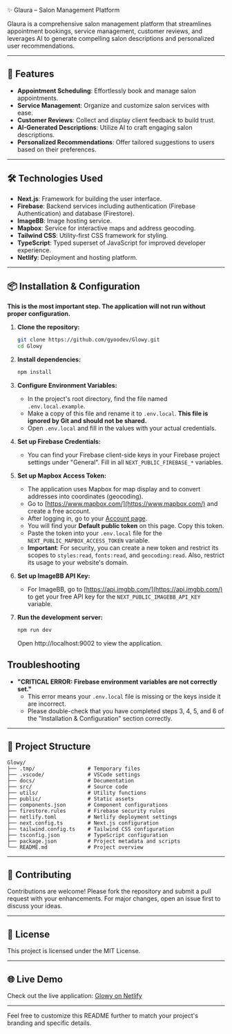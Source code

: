 
✨ Glaura – Salon Management Platform

Glaura is a comprehensive salon management platform that streamlines appointment bookings, service management, customer reviews, and leverages AI to generate compelling salon descriptions and personalized user recommendations. 


---

## 🚀 Features

- **Appointment Scheduling**: Effortlessly book and manage salon appointments.
- **Service Management**: Organize and customize salon services with ease.
- **Customer Reviews**: Collect and display client feedback to build trust.
- **AI-Generated Descriptions**: Utilize AI to craft engaging salon descriptions.
- **Personalized Recommendations**: Offer tailored suggestions to users based on their preferences. 

---

## 🛠️ Technologies Used

- **Next.js**: Framework for building the user interface.
- **Firebase**: Backend services including authentication (Firebase Authentication) and database (Firestore).
- **ImageBB**: Image hosting service.
- **Mapbox**: Service for interactive maps and address geocoding.
- **Tailwind CSS**: Utility-first CSS framework for styling.
- **TypeScript**: Typed superset of JavaScript for improved developer experience.
- **Netlify**: Deployment and hosting platform.

---

## 📦 Installation & Configuration

**This is the most important step. The application will not run without proper configuration.**

1.  **Clone the repository:**
    ```bash
    git clone https://github.com/gyoodev/Glowy.git
    cd Glowy
    ```

2.  **Install dependencies:**
    ```bash
    npm install
    ```

3.  **Configure Environment Variables:**
    -   In the project's root directory, find the file named `.env.local.example`.
    -   Make a copy of this file and rename it to `.env.local`. **This file is ignored by Git and should not be shared.**
    -   Open `.env.local` and fill in the values with your actual credentials.

4.  **Set up Firebase Credentials:**
    -   You can find your Firebase client-side keys in your Firebase project settings under "General". Fill in all `NEXT_PUBLIC_FIREBASE_*` variables.

5.  **Set up Mapbox Access Token:**
    -   The application uses Mapbox for map display and to convert addresses into coordinates (geocoding).
    -   Go to [https://www.mapbox.com/](https://www.mapbox.com/) and create a free account.
    -   After logging in, go to your [Account page](https://account.mapbox.com/).
    -   You will find your **Default public token** on this page. Copy this token.
    -   Paste the token into your `.env.local` file for the `NEXT_PUBLIC_MAPBOX_ACCESS_TOKEN` variable.
    -   **Important**: For security, you can create a new token and restrict its scopes to `styles:read`, `fonts:read`, and `geocoding:read`. Also, restrict its usage to your website's domain.

6.  **Set up ImageBB API Key:**
    -   For ImageBB, go to [https://api.imgbb.com/](https://api.imgbb.com/) to get your free API key for the `NEXT_PUBLIC_IMAGEBB_API_KEY` variable.

7.  **Run the development server:**
    ```bash
    npm run dev
    ```

    Open http://localhost:9002 to view the application.

## Troubleshooting

- **"CRITICAL ERROR: Firebase environment variables are not correctly set."**
  - This error means your `.env.local` file is missing or the keys inside it are incorrect.
  - Please double-check that you have completed steps 3, 4, 5, and 6 of the "Installation & Configuration" section correctly.

---

## 📁 Project Structure

```
Glowy/
├── .tmp/                 # Temporary files
├── .vscode/              # VSCode settings
├── docs/                 # Documentation
├── src/                  # Source code
├── utils/                # Utility functions
├── public/               # Static assets
├── components.json       # Component configurations
├── firestore.rules       # Firebase security rules
├── netlify.toml          # Netlify deployment settings
├── next.config.ts        # Next.js configuration
├── tailwind.config.ts    # Tailwind CSS configuration
├── tsconfig.json         # TypeScript configuration
├── package.json          # Project metadata and scripts
└── README.md             # Project overview
```

---

## 🤝 Contributing

Contributions are welcome! Please fork the repository and submit a pull request with your enhancements. For major changes, open an issue first to discuss your ideas. 

---

## 📄 License

This project is licensed under the MIT License. 

---

## 🌐 Live Demo

Check out the live application: [Glowy on Netlify](https://glowy.netlify.app/)

---

Feel free to customize this README further to match your project's branding and specific details.

